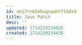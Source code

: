 ```yaml
---
id: am17rn65m5vqoqaht7lk0zd
title: Json Patch
desc: ''
updated: 1714229234435
created: 1714229234435
---
```

